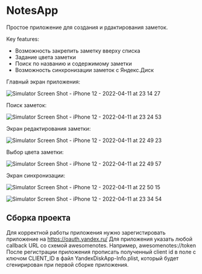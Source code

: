 # NotesApp

Простое приложение для создания и рдактирования заметок.

Key features:
- Возможность закрепить заметку вверху списка
- Задание цвета заметки
- Поиск по названию и содержимому заметки
- Возможность синхронизации заметок с Яндекс.Диск


Главный экран приложения:

![Simulator Screen Shot - iPhone 12 - 2022-04-11 at 23 14 27](https://user-images.githubusercontent.com/3172532/162824906-96cfd89c-26b1-42a9-9c43-7c638fc0b5ce.png)

Поиск заметок:

![Simulator Screen Shot - iPhone 12 - 2022-04-11 at 23 24 53](https://user-images.githubusercontent.com/3172532/162825926-4e2fd73b-91b4-46bf-9016-515b41600552.png)


Экран редактирования заметки:

![Simulator Screen Shot - iPhone 12 - 2022-04-11 at 22 49 23](https://user-images.githubusercontent.com/3172532/162826104-9df676b3-a0ec-40a2-a21f-2460573ad3a8.png)


Выбор цвета заметки:

![Simulator Screen Shot - iPhone 12 - 2022-04-11 at 22 49 57](https://user-images.githubusercontent.com/3172532/162826443-6a2dcc6f-e1d7-4783-b945-849436eead4f.png)

Экран синхронизации:

![Simulator Screen Shot - iPhone 12 - 2022-04-11 at 22 50 15](https://user-images.githubusercontent.com/3172532/162827412-7ab4beaa-c399-480c-a2f2-0dd0dfb4a28b.png)

![Simulator Screen Shot - iPhone 12 - 2022-04-11 at 23 34 54](https://user-images.githubusercontent.com/3172532/162827458-9459f949-f494-4559-a001-37d05d4711bb.png)


## Сборка проекта
Для корректной работы приложения нужно зарегистировать приложение на https://oauth.yandex.ru/
Для приложения указать любой callback URL со схемой awesomenotes. Например, awesomenotes://token
После регистрации приложения прописать полученный client id в поле с ключом CLIENT_ID в файл YandexDiskApp-Info.plist, который будет сгенирирован при первой сборке приложения.
